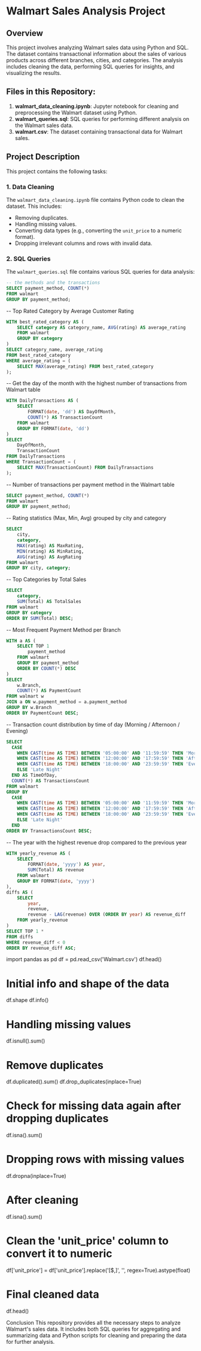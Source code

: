 # Walmart Sales Analysis Project

## Overview
This project involves analyzing Walmart sales data using Python and SQL. The dataset contains transactional information about the sales of various products across different branches, cities, and categories. The analysis includes cleaning the data, performing SQL queries for insights, and visualizing the results.

## Files in this Repository:
1. **walmart_data_cleaning.ipynb**: Jupyter notebook for cleaning and preprocessing the Walmart dataset using Python.
2. **walmart_queries.sql**: SQL queries for performing different analysis on the Walmart sales data.
3. **walmart.csv**: The dataset containing transactional data for Walmart sales.

## Project Description
This project contains the following tasks:

### 1. Data Cleaning
The `walmart_data_cleaning.ipynb` file contains Python code to clean the dataset. This includes:
- Removing duplicates.
- Handling missing values.
- Converting data types (e.g., converting the `unit_price` to a numeric format).
- Dropping irrelevant columns and rows with invalid data.

### 2. SQL Queries
The `walmart_queries.sql` file contains various SQL queries for data analysis:

```sql
-- the methods and the transactions
SELECT payment_method, COUNT(*) 
FROM walmart
GROUP BY payment_method;
```
-- Top Rated Category by Average Customer Rating
```sql
WITH best_rated_category AS (
    SELECT category AS category_name, AVG(rating) AS average_rating
    FROM walmart
    GROUP BY category
)
SELECT category_name, average_rating
FROM best_rated_category
WHERE average_rating = (
    SELECT MAX(average_rating) FROM best_rated_category
);
```
-- Get the day of the month with the highest number of transactions from Walmart table
```sql
WITH DailyTransactions AS (
    SELECT 
        FORMAT(date, 'dd') AS DayOfMonth,
        COUNT(*) AS TransactionCount
    FROM walmart
    GROUP BY FORMAT(date, 'dd')
)
SELECT 
    DayOfMonth,
    TransactionCount
FROM DailyTransactions
WHERE TransactionCount = (
    SELECT MAX(TransactionCount) FROM DailyTransactions
);
```
-- Number of transactions per payment method in the Walmart table
```sql
SELECT payment_method, COUNT(*)
FROM walmart
GROUP BY payment_method;
```
-- Rating statistics (Max, Min, Avg) grouped by city and category
```sql
SELECT 
    city, 
    category, 
    MAX(rating) AS MaxRating,
    MIN(rating) AS MinRating,
    AVG(rating) AS AvgRating
FROM walmart 
GROUP BY city, category;
```
-- Top Categories by Total Sales
```sql
SELECT 
    category, 
    SUM(Total) AS TotalSales
FROM walmart
GROUP BY category
ORDER BY SUM(Total) DESC;
```
-- Most Frequent Payment Method per Branch
```sql
WITH a AS (
    SELECT TOP 1 
        payment_method
    FROM walmart
    GROUP BY payment_method
    ORDER BY COUNT(*) DESC
)
SELECT 
    w.Branch, 
    COUNT(*) AS PaymentCount
FROM walmart w
JOIN a ON w.payment_method = a.payment_method
GROUP BY w.Branch
ORDER BY PaymentCount DESC;
```
-- Transaction count distribution by time of day (Morning / Afternoon / Evening)
```sql
SELECT 
  CASE 
    WHEN CAST(time AS TIME) BETWEEN '05:00:00' AND '11:59:59' THEN 'Morning'
    WHEN CAST(time AS TIME) BETWEEN '12:00:00' AND '17:59:59' THEN 'Afternoon'
    WHEN CAST(time AS TIME) BETWEEN '18:00:00' AND '23:59:59' THEN 'Evening'
    ELSE 'Late Night'
  END AS TimeOfDay,
  COUNT(*) AS TransactionsCount
FROM walmart
GROUP BY 
  CASE 
    WHEN CAST(time AS TIME) BETWEEN '05:00:00' AND '11:59:59' THEN 'Morning'
    WHEN CAST(time AS TIME) BETWEEN '12:00:00' AND '17:59:59' THEN 'Afternoon'
    WHEN CAST(time AS TIME) BETWEEN '18:00:00' AND '23:59:59' THEN 'Evening'
    ELSE 'Late Night'
  END
ORDER BY TransactionsCount DESC;
```
-- The year with the highest revenue drop compared to the previous year
```sql
WITH yearly_revenue AS (
    SELECT 
        FORMAT(date, 'yyyy') AS year,
        SUM(Total) AS revenue
    FROM walmart
    GROUP BY FORMAT(date, 'yyyy')
),
diffs AS (
    SELECT 
        year,
        revenue,
        revenue - LAG(revenue) OVER (ORDER BY year) AS revenue_diff
    FROM yearly_revenue
)
SELECT TOP 1 *
FROM diffs
WHERE revenue_diff < 0
ORDER BY revenue_diff ASC;
```
import pandas as pd 
df = pd.read_csv('Walmart.csv')
df.head()

# Initial info and shape of the data
df.shape
df.info()

# Handling missing values
df.isnull().sum()

# Remove duplicates
df.duplicated().sum()
df.drop_duplicates(inplace=True)

# Check for missing data again after dropping duplicates
df.isna().sum()

# Dropping rows with missing values
df.dropna(inplace=True)

# After cleaning
df.isna().sum()

# Clean the 'unit_price' column to convert it to numeric
df['unit_price'] = df['unit_price'].replace('[\$,]', '', regex=True).astype(float)

# Final cleaned data
df.head()


Conclusion
This repository provides all the necessary steps to analyze Walmart's sales data. It includes both SQL queries for aggregating and summarizing data and Python scripts for cleaning and preparing the data for further analysis.

